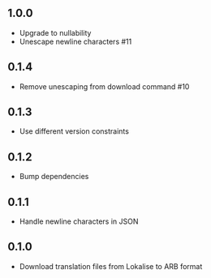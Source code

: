 ## 1.0.0

* Upgrade to nullability
* Unescape newline characters #11

## 0.1.4

* Remove unescaping from download command #10

## 0.1.3

* Use different version constraints

## 0.1.2

* Bump dependencies

## 0.1.1

* Handle newline characters in JSON

## 0.1.0

* Download translation files from Lokalise to ARB format
